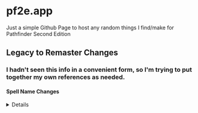 # pf2e.app
Just a simple Github Page to host any random things I find/make for Pathfinder Second Edition

## Legacy to Remaster Changes
### I hadn't seen this info in a convenient form, so I'm trying to put together my own references as needed.

#### Spell Name Changes
<details>
  
| Legacy Spell Name | Remastered Spell Name |
| -------------- | ---------------|
| Animate Dead | Summon Undead |
| Augment Summoning | Fortify Summoning |
| Baleful Polymorph | Cursed Metamorphosis |
| Barkskin | Oaken Resilience |
| Bind Soul | Seize Soul |
| Blind Ambition | Ignite Ambition |
| Blink | Flicker |
| Burning Hands | Breathe Fire |
| Calm Emotions | Calm |
| Charming Words | Charming Push |
| Chill Touch | Void Warp |
| Cloudkill | Toxic Cloud |
| Color Spray | Dizzying Colors |
| Comprehend Language | Translate |
| Continual Flame | Everlight |
| Crushing Despair | Wave of Despair |
| Dimension Door | Translocate |
| Dimensional Anchor | Planar Tether |
| Dimensional Lock | Planar Seal |
| Discern Location | Pinpoint |
| Disrupt Undead | Vitality Lash |
| Disrupting Weapons | Infuse Vitality |
| Dread Aura | Spiral of Horrors |
| Endure Elements | Environmental Endurance |
| Entangle | Entangling Flora |
| False Life | False Vitality |
| Feather Fall | Gentle Landing |
| Feeblemind | Never Mind |
| Finger of Death | Execute |
| Flaming Sphere | Floating Flame |
| Flesh to Stone | Petrify |
| Freedom of Movement | Unfettered Movement |
| Gaseous Form | Vapor Form |
| Gentle Repose | Peaceful Rest |
| Glibness | Honeyed Words |
| Glitterdust | Revealing Light |
| Globe of Invulnerability | Dispelling Globe |
| Glyph of Warding | Rune Trap |
| Goodberry | Cornucopia |
| Hallucinatory Terrain | Mirage |
| Hideous Laughter | Laughing Fit |
| Horrid Wilting | Desiccate |
| Hypnotic Pattern | Hypnotize |
| Inspire Competence | Uplifting Overture |
| Inspire Courage | Courageous Anthem |
| Inspire Defense | Rallying Anthem |
| Inspire Heroics | Fortissimo Composition |
| Know Direction | Know the Way |
| Legend Lore | Collective Memories |
| Longstrider | Tailwind |
| Mage Armor | Mystic Armor |
| Mage Hand | Telekinetic Hand |
| Magic Aura | Disguise Magic |
| Magic Fang | Runic Body |
| Magic Missile | Force Barrage |
| Magic Mouth | Embed Message |
| Magic Weapon | Runic Weapon |
| Magnificent Mansion | Planar Palace |
| Maze | Quandary |
| Meld into Stone | One with Stone |
| Meteor Swarm | Falling Stars |
| Mind Blank | Hidden Mind |
| Modify Memory | Rewrite Memory |
| Neutralize Poison | Cleanse Affliction |
| Nondetection | Veil of Privacy |
| Obscuring Mist | Mist |
| One With the Land | One with the Land |
| Pass Without Trace | Vanishing Tracks |
| Passwall | Magic Passage |
| Perfected Form | Perfected Body |
| Phantom Steed | Marvelous Mount |
| Planar Ally | Planar Servitor |
| Planar Binding | Binding Circle |
| Plane Shift | Interplanar Teleport |
| Positive Luminance | Vital Luminance |
| Private Sanctum | Peaceful Bubble |
| Protective Ward | Protective Wards |
| Prying Eye | Scouting Eye |
| Pulse of the City | Pulse of Civilization |
| Purify Food and Drink | Cleanse Cuisine |
| Ray of Enfeeblement | Enfeeble |
| Remove Fear | Clear Mind |
| Remove Paralysis | Sure Footing |
| Restore Senses | Sound Body |
| Scorching Ray | Blazing Bolt |
| Searing Light | Holy Light |
| See Invisibility | See the Unseen |
| Shadow Walk | Umbral Journey |
| Shapechange | Metamorphosis |
| Shield Other | Share Life |
| Sound Burst | Noise Blast |
| Spectral Hand | Ghostly Carrier |
| Spider Climb | Gecko Grip |
| Splash of Art | Creative Splash |
| Stone Tell | Speak with Stones |
| Stoneskin | Mountain Resilience |
| Tanglefoot | Tangle Vine |
| Time Stop | Freeze Time |
| Tongues | Truespeech |
| Touch of Idiocy | Stupefy |
| Tree Shape | One with Plants |
| Tree Stride | Nature's Pathway |
| True Seeing | Truesight |
| True Strike | Sure Strike |
| Unseen Servant | Phantasmal Minion |
| Vampiric Touch | Vampiric Feast |
| Vigilant Eye | Rune of Observation |
| Wail of the Banshee | Wails of the Damned |
| Wild Morph | Untamed Shift |
| Wild Shape | Untamed Form |
| Wind Walk | Migration |
| Zone of Truth | Ring of Truth |

</details>


